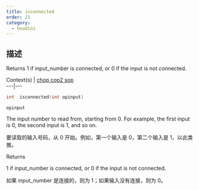 ```yaml
---
title: isconnected
order: 21
category:
  - houdini
---
```

    
## 描述

Returns 1 if input_number is connected, or 0 if the input is not connected.

Context(s) | [chop](../contexts/chop.html)[ cop2](../contexts/cop2.html)[
sop](../contexts/sop.html)  
---|---

```c
int  isconnected(int opinput)
```

`opinput`

The input number to read from, starting from 0. For example, the first input
is 0, the second input is 1, and so on.

要读取的输入号码，从 0 开始。例如，第一个输入是 0，第二个输入是 1，以此类推。

Returns

1 if input_number is connected, or 0 if the input is not connected.

如果 input_number 是连接的，则为 1；如果输入没有连接，则为 0。
